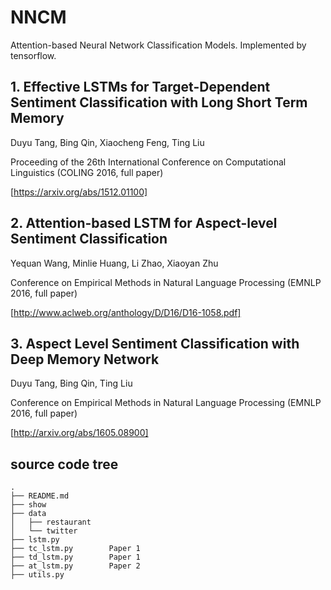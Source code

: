 # NNCM
Attention-based Neural Network Classification Models. Implemented by tensorflow.


## 1. Effective LSTMs for Target-Dependent Sentiment Classification with Long Short Term Memory

Duyu Tang, Bing Qin, Xiaocheng Feng, Ting Liu

Proceeding of the 26th International Conference on Computational Linguistics (COLING 2016, full paper)

[https://arxiv.org/abs/1512.01100]


## 2. Attention-based LSTM for Aspect-level Sentiment Classification

Yequan Wang, Minlie Huang, Li Zhao, Xiaoyan Zhu

Conference on Empirical Methods in Natural Language Processing (EMNLP 2016, full paper)

[http://www.aclweb.org/anthology/D/D16/D16-1058.pdf]


## 3. Aspect Level Sentiment Classification with Deep Memory Network

Duyu Tang, Bing Qin, Ting Liu

Conference on Empirical Methods in Natural Language Processing (EMNLP 2016, full paper)

[http://arxiv.org/abs/1605.08900]


## source code tree

    .
    ├── README.md
    ├── show
    ├── data
    │   ├── restaurant
    │   └── twitter
    ├── lstm.py
    ├── tc_lstm.py        Paper 1
    ├── td_lstm.py        Paper 1
    ├── at_lstm.py        Paper 2
    ├── utils.py



